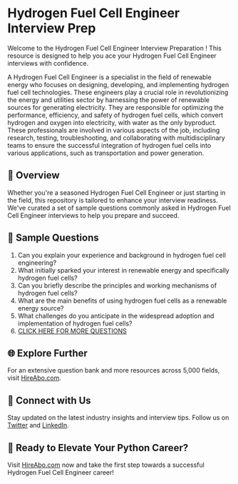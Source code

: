 # Hydrogen Fuel Cell Engineer Interview Prep

Welcome to the Hydrogen Fuel Cell Engineer Interview Preparation ! This resource is designed to help you ace your Hydrogen Fuel Cell Engineer interviews with confidence.

A Hydrogen Fuel Cell Engineer is a specialist in the field of renewable energy who focuses on designing, developing, and implementing hydrogen fuel cell technologies. These engineers play a crucial role in revolutionizing the energy and utilities sector by harnessing the power of renewable sources for generating electricity. They are responsible for optimizing the performance, efficiency, and safety of hydrogen fuel cells, which convert hydrogen and oxygen into electricity, with water as the only byproduct. These professionals are involved in various aspects of the job, including research, testing, troubleshooting, and collaborating with multidisciplinary teams to ensure the successful integration of hydrogen fuel cells into various applications, such as transportation and power generation.

## 🚀 Overview

Whether you're a seasoned Hydrogen Fuel Cell Engineer or just starting in the field, this repository is tailored to enhance your interview readiness. We've curated a set of sample questions commonly asked in Hydrogen Fuel Cell Engineer interviews to help you prepare and succeed.

## 📝 Sample Questions

1. Can you explain your experience and background in hydrogen fuel cell engineering?
2. What initially sparked your interest in renewable energy and specifically hydrogen fuel cells?
3. Can you briefly describe the principles and working mechanisms of hydrogen fuel cells?
4. What are the main benefits of using hydrogen fuel cells as a renewable energy source?
5. What challenges do you anticipate in the widespread adoption and implementation of hydrogen fuel cells?
6. [CLICK HERE FOR MORE QUESTIONS](https://hireabo.com/job/20_0_20/Hydrogen%20Fuel%20Cell%20Engineer)

## 🌐 Explore Further

For an extensive question bank and more resources across 5,000 fields, visit [HireAbo.com](https://www.hireabo.com).

## 📱 Connect with Us

Stay updated on the latest industry insights and interview tips. Follow us on [Twitter](https://twitter.com/hireabo) and [LinkedIn](https://www.linkedin.com/in/hire-abo-3609972a8/).

## 🚀 Ready to Elevate Your Python Career?

Visit [HireAbo.com](https://www.hireabo.com) now and take the first step towards a successful Hydrogen Fuel Cell Engineer career!
